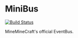 # MiniBus

[![Build Status](https://travis-ci.org/MiniMineCraft/MiniBus.svg?branch=master)](https://travis-ci.org/MiniMineCraft/MiniBus)

MineMineCraft's official EventBus.
